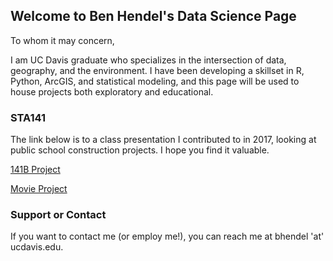 ## Welcome to Ben Hendel's Data Science Page

To whom it may concern,

I am UC Davis graduate who specializes in the intersection of data, geography, and the environment. I have been developing a skillset in R, Python, ArcGIS, and statistical modeling, and this page will be used to house projects both exploratory and educational.



### STA141

The link below is to a class presentation I contributed to in 2017, looking at public school construction projects. I hope you find it valuable. 

<a href="Final_Presentation.html">141B Project</a> 


<a href="bcl_244169881.htm.">Movie Project</a> 

### Support or Contact
 If you want to contact me (or employ me!), you can reach me at bhendel 'at' ucdavis.edu. 
